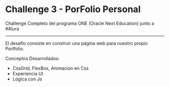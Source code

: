 # Challenge 3 - PorFolio Personal

<!-- Front Matter -->
Challenge Completo del programa ONE (Oracle Next Education) junto a #Alura

---

<!-- Body -->
El desafío consiste en construir una página web para nuestro propio Portfolio.

Conceptos Desarrollados:
- CssGrid, FlexBox, Animacion en Css
- Experiencia UI
- Lógica con Js
